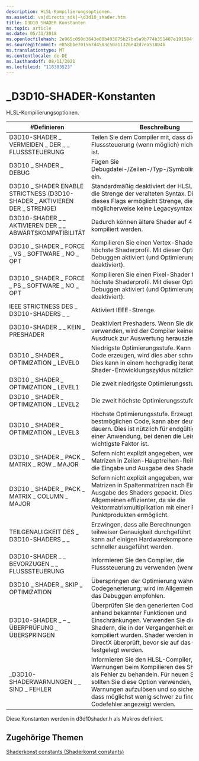 ```yaml
---
description: HLSL-Kompilierungsoptionen.
ms.assetid: vs|directx_sdk|~\d3d10_shader.htm
title: D3D10_SHADER Konstanten
ms.topic: article
ms.date: 05/31/2018
ms.openlocfilehash: 2e965c050d3643e80b493875b27ba5a9b774b351487e191584f40297819758f2
ms.sourcegitcommit: e858bbe701567d4583c50a11326e42d7ea51804b
ms.translationtype: MT
ms.contentlocale: de-DE
ms.lasthandoff: 08/11/2021
ms.locfileid: "118303523"
---
```

# <a name="d3d10_shader-constants"></a>\_D3D10-SHADER-Konstanten

HLSL-Kompilierungsoptionen.



| \#Definieren                                        | Beschreibung                                                                                                                                                                                                                                    |
|-------------------------------------------------|------------------------------------------------------------------------------------------------------------------------------------------------------------------------------------------------------------------------------------------------|
| D3D10-SHADER \_ VERMEIDEN \_ DER \_ \_ FLUSSSTEUERUNG             | Teilen Sie dem Compiler mit, dass die Flusssteuerung (wenn möglich) nicht zulässig ist.                                                                                                                                                                                       |
| D3D10 \_ SHADER \_ DEBUG                            | Fügen Sie Debugdatei-/Zeilen-/Typ-/Symbolinformationen ein.                                                                                                                                                                                                |
| D3D10 \_ SHADER ENABLE STRICTNESS (D3D10-SHADER \_ AKTIVIEREN DER \_ STRENGE)               | Standardmäßig deaktiviert der HLSL-Compiler die Strenge der veralteten Syntax. Die Angabe dieses Flags ermöglicht Strenge, die möglicherweise keine Legacysyntax zu lässt.                                                                                         |
| D3D10-SHADER \_ \_ AKTIVIEREN DER \_ \_ ABWÄRTSKOMPATIBILITÄT | Dadurch können ältere Shader auf 4 \_ 0 Ziele kompiliert werden.                                                                                                                                                                                         |
| D3D10 \_ SHADER \_ FORCE \_ VS \_ SOFTWARE \_ NO \_ OPT     | Kompilieren Sie einen Vertex-Shader für das höchste Shaderprofil. Mit dieser Option wird das Debuggen aktiviert (und Optimierungen deaktiviert).                                                                                                                           |
| D3D10 \_ SHADER \_ FORCE \_ PS \_ SOFTWARE \_ NO \_ OPT     | Kompilieren Sie einen Pixel-Shader für das höchste Shaderprofil. Mit dieser Option wird das Debuggen aktiviert (und Optimierungen deaktiviert).                                                                                                                            |
| IEEE STRICTNESS DES \_ D3D10-SHADERS \_ \_                 | Aktiviert IEEE-Strenge.                                                                                                                                                                                                                       |
| D3D10-SHADER \_ \_ KEIN \_ PRESHADER                    | Deaktiviert Preshaders. Wenn Sie dieses Flag verwenden, wird der Compiler keinen statischen Ausdruck zur Auswertung herausziehen.                                                                                                                                 |
| D3D10 \_ SHADER \_ OPTIMIZATION \_ LEVEL0             | Niedrigste Optimierungsstufe. Kann langsameren Code erzeugen, wird dies aber schneller tun. Dies kann in einem hochgradig iterativen Shader-Entwicklungszyklus nützlich sein.                                                                                             |
| D3D10 \_ SHADER \_ OPTIMIZATION \_ LEVEL1             | Die zweit niedrigste Optimierungsstufe.                                                                                                                                                                                                              |
| D3D10 \_ SHADER \_ OPTIMIZATION \_ LEVEL2             | Die zweit höchste Optimierungsstufe.                                                                                                                                                                                                             |
| D3D10 \_ SHADER \_ OPTIMIZATION \_ LEVEL3             | Höchste Optimierungsstufe. Erzeugt den bestmöglichen Code, kann aber deutlich länger dauern. Dies ist nützlich für endgültige Builds einer Anwendung, bei denen die Leistung der wichtigste Faktor ist.                                 |
| D3D10 \_ SHADER \_ PACK \_ MATRIX \_ ROW \_ MAJOR         | Sofern nicht explizit angegeben, werden Matrizen in Zeilen-Hauptreihen-Reihenfolge für die Eingabe und Ausgabe des Shaders gepackt.                                                                                                                                   |
| D3D10 \_ SHADER \_ PACK \_ MATRIX \_ COLUMN \_ MAJOR      | Sofern nicht explizit angegeben, werden Matrizen in Spaltenmatrizen nach Eingabe und Ausgabe des Shaders gepackt. Dies ist im Allgemeinen effizienter, da sie die Vektormatrixmultiplikation mit einer Reihe von Punktprodukten ermöglicht. |
| TEILGENAUIGKEIT DES \_ D3D10-SHADERS \_ \_               | Erzwingen, dass alle Berechnungen mit teilweiser Genauigkeit durchgeführt werden; dies kann auf einigen Hardwarekomponenten schneller ausgeführt werden.                                                                                                                                                |
| D3D10-SHADER \_ \_ BEVORZUGEN \_ \_ FLUSSSTEUERUNG            | Informieren Sie den Compiler, die Flusssteuerung zu verwenden (wenn möglich).                                                                                                                                                                                             |
| D3D10 \_ SHADER \_ SKIP \_ OPTIMIZATION               | Überspringen der Optimierung während der Codegenerierung; wird im Allgemeinen nur für das Debuggen empfohlen.                                                                                                                                                                |
| D3D10-SHADER \_ – \_ ÜBERPRÜFUNG \_ ÜBERSPRINGEN                 | Überprüfen Sie den generierten Code nicht anhand bekannter Funktionen und Einschränkungen. Verwenden Sie dies nur mit Shadern, die in der Vergangenheit erfolgreich kompiliert wurden. Shader werden immer von DirectX überprüft, bevor sie auf das Gerät festgelegt werden.         |
| \_D3D10-SHADERWARNUNGEN \_ \_ SIND \_ FEHLER            | Informieren Sie den HLSL-Compiler, alle Warnungen beim Kompilieren des Shadercodes als Fehler zu behandeln. Für neuen Shadercode sollten Sie diese Option verwenden, um alle Warnungen aufzulösen und so sicherzustellen, dass möglichst wenig schwer zu findende Codefehler angezeigt werden.             |



 

Diese Konstanten werden in d3d10shader.h als Makros definiert.

## <a name="related-topics"></a>Zugehörige Themen

<dl> <dt>

[Shaderkonst constants (Shaderkonst constants)](d3d10-graphics-reference-d3d10-shader-constants.md)
</dt> </dl>

 

 



